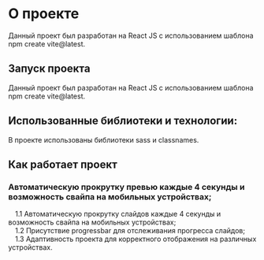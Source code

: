 # О проекте

Данный проект был разработан на React JS с использованием шаблона npm create vite@latest.

## Запуск проекта

Данный проект был разработан на React JS с использованием шаблона npm create vite@latest.

## Использованные библиотеки и технологии:

В проекте использованы библиотеки sass и classnames.

## Как работает проект

### Автоматическую прокрутку превью каждые 4 секунды и возможность свайпа на мобильных устройствах;

&ensp;&ensp;1.1 Автоматическую прокрутку слайдов каждые 4 секунды и возможность свайпа на мобильных устройствах; <br />
&ensp;&ensp;1.2 Присутствие progressbar для отслеживания прогресса слайдов; <br />
&ensp;&ensp;1.3 Адаптивность проекта для корректного отображения на различных устройствах. <br />
